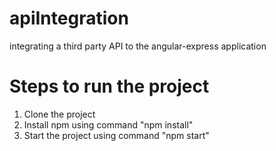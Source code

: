 # apiIntegration
integrating a third party API to the angular-express application



# Steps to run the project
1. Clone the project
2. Install npm using command "npm install"
3. Start the project using command "npm start"
